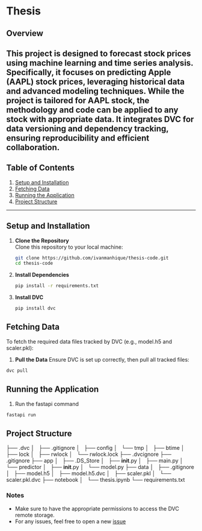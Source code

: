 # Thesis

## Overview
This project is designed to forecast stock prices using machine learning and time series analysis. Specifically, it focuses on predicting Apple (AAPL) stock prices, leveraging historical data and advanced modeling techniques. While the project is tailored for AAPL stock, the methodology and code can be applied to any stock with appropriate data. It integrates DVC for data versioning and dependency tracking, ensuring reproducibility and efficient collaboration.
---

## Table of Contents

1. [Setup and Installation](#setup-and-installation)
2. [Fetching Data](#fetching-data)
3. [Running the Application](#running-the-application)
4. [Project Structure](#project-structure)

---

## Setup and Installation

1. **Clone the Repository**  
   Clone this repository to your local machine:
   ```bash
   git clone https://github.com/ivanmanhique/thesis-code.git
   cd thesis-code

2. **Install Dependencies**
   ```bash
   pip install -r requirements.txt
   ```
3. **Install DVC**
   ```bash
   pip install dvc
   ```
## Fetching Data
To fetch the required data files tracked by DVC (e.g., model.h5 and scaler.pkl):

1. **Pull the Data**
Ensure DVC is set up correctly, then pull all tracked files:
  ```bash
  dvc pull
  ```

## Running the Application
1. Run the fastapi command
```bash
fastapi run
```
## Project Structure

├── .dvc
│   ├── .gitignore
│   ├── config
│   └── tmp
│       ├── btime
│       ├── lock
│       ├── rwlock
│       └── rwlock.lock
├── .dvcignore
├── .gitignore
├── app
│   ├── .DS_Store
│   ├── __init__.py
│   ├── main.py
│   └── predictor
│       ├── __init__.py
│       └── model.py
├── data
│   ├── .gitignore
│   ├── model.h5
│   ├── model.h5.dvc
│   ├── scaler.pkl
│   └── scaler.pkl.dvc
├── notebook
│   └── thesis.ipynb
└── requirements.txt

### Notes
- Make sure to have the appropriate permissions to access the DVC remote storage.
- For any issues, feel free to open a new [issue](https://github.com/ivanmanhique/thesis-code/issues/new)
